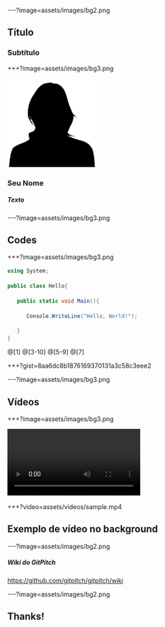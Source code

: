 <!--- Marcadores para novos Slides --->
<!--- "---" Novo slide horizontal--->
<!--- "+++" Novo slide vertical--->

---?image=assets/images/bg2.png

## <span class="pd-gray">Título</span>
### <span class="pd-gray">Subtítulo</span>

<!----------------------------------------------->
+++?image=assets/images/bg3.png
<!---Substitua por sua foto na pasta--->
<img src="assets/images/you.png" alt="You" style="width: 200px;"/>

### <span class="pd-gray">Seu Nome</span>
##### <span class="pd-gray">Texto</span>

<!----------------------------------------------->
---?image=assets/images/bg3.png

## <span class="pd-gray">Codes</span>

<!----------------------------------------------->
+++?image=assets/images/bg3.png

```c#
using System;

public class Hello{

   public static void Main(){

      Console.WriteLine("Hello, World!");

   }
}
```
<!---Use isso para highlight no código--->
@[1]
@[3-10]
@[5-9]
@[7]

<!----------------------------------------------->
+++?gist=8aa6dc8b1876169370131a3c58c3eee2



<!----------------------------------------------->
---?image=assets/images/bg3.png

## <span class="pd-gray">Vídeos</span>

+++?image=assets/images/bg3.png

![Video](assets/videos/sample.mp4)

+++?video=assets/videos/sample.mp4

## Exemplo de vídeo no background

<!----------------------------------------------->
---?image=assets/images/bg2.png
##### <span class="pd-gray">Wiki do GitPitch</span>
https://github.com/gitpitch/gitpitch/wiki

<!----------------------------------------------->
---?image=assets/images/bg2.png
## <span class="pd-gray">Thanks!</span>


